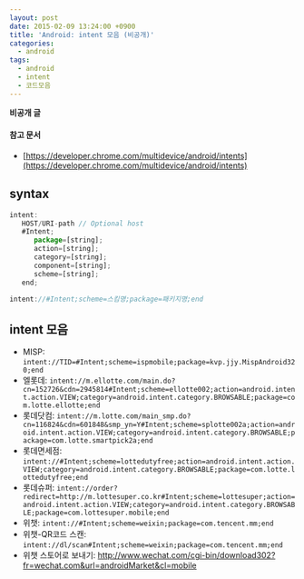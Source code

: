 ```yaml
---
layout: post
date: 2015-02-09 13:24:00 +0900
title: 'Android: intent 모음 (비공개)'
categories:
  - android
tags:
  - android
  - intent
  - 코드모음
---
```


**비공개 글**

#### 참고 문서

- [https://developer.chrome.com/multidevice/android/intents](https://developer.chrome.com/multidevice/android/intents)

## syntax

```js
intent:
   HOST/URI-path // Optional host
   #Intent;
      package=[string];
      action=[string];
      category=[string];
      component=[string];
      scheme=[string];
   end;
```

```js
intent://#Intent;scheme=스킴명;package=패키지명;end
```

## intent 모음

- MISP: `intent://TID=#Intent;scheme=ispmobile;package=kvp.jjy.MispAndroid320;end`
- 엘롯데: `intent://m.ellotte.com/main.do?cn=152726&cdn=2945814#Intent;scheme=ellotte002;action=android.intent.action.VIEW;category=android.intent.category.BROWSABLE;package=com.lotte.ellotte;end`
- 롯데닷컴: `intent://m.lotte.com/main_smp.do?cn=116824&cdn=601848&smp_yn=Y#Intent;scheme=splotte002a;action=android.intent.action.VIEW;category=android.intent.category.BROWSABLE;package=com.lotte.smartpick2a;end`
- 롯데면세점: `intent://#Intent;scheme=lottedutyfree;action=android.intent.action.VIEW;category=android.intent.category.BROWSABLE;package=com.lotte.lottedutyfree;end`
- 롯데슈퍼: `intent://order?redirect=http://m.lottesuper.co.kr#Intent;scheme=lottesuper;action=android.intent.action.VIEW;category=android.intent.category.BROWSABLE;package=com.lottesuper.mobile;end`
- 위챗: `intent://#Intent;scheme=weixin;package=com.tencent.mm;end`
- 위챗-QR코드 스캔: `intent://dl/scan#Intent;scheme=weixin;package=com.tencent.mm;end`
- 위챗 스토어로 보내기: http://www.wechat.com/cgi-bin/download302?fr=wechat.com&url=androidMarket&cl=mobile
